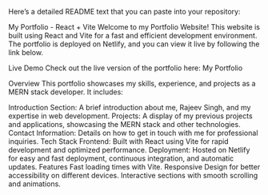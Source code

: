
Here’s a detailed README text that you can paste into your repository:

My Portfolio - React + Vite
Welcome to my Portfolio Website! This website is built using React and Vite for a fast and efficient development environment. The portfolio is deployed on Netlify, and you can view it live by following the link below.

Live Demo
Check out the live version of the portfolio here: My Portfolio

Overview
This portfolio showcases my skills, experience, and projects as a MERN stack developer. It includes:

Introduction Section: A brief introduction about me, Rajeev Singh, and my expertise in web development.
Projects: A display of my previous projects and applications, showcasing the MERN stack and other technologies.
Contact Information: Details on how to get in touch with me for professional inquiries.
Tech Stack
Frontend: Built with React using Vite for rapid development and optimized performance.
Deployment: Hosted on Netlify for easy and fast deployment, continuous integration, and automatic updates.
Features
Fast loading times with Vite.
Responsive Design for better accessibility on different devices.
Interactive sections with smooth scrolling and animations.
